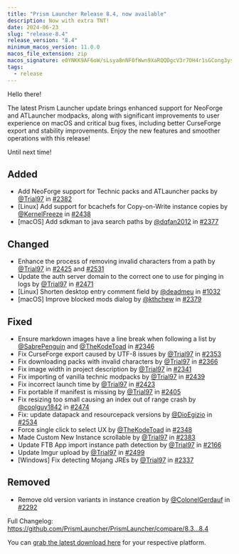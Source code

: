 ```yaml
---
title: "Prism Launcher Release 8.4, now available"
description: Now with extra TNT!
date: 2024-06-23
slug: "release-8.4"
release_version: "8.4"
minimum_macos_version: 11.0.0
macos_file_extension: zip
macos_signature: e0YNKK9AF6oW/sLsya8nNF0fWwn9XaRQQDgcV3r7OH4r1sGCong3ysHJpn4yoCShhIBQbs+eskY7+3hl/TtsBg==
tags:
  - release
---
```


Hello there!

The latest Prism Launcher update brings enhanced support for NeoForge and ATLauncher modpacks, along with significant improvements to user experience on macOS and critical bug fixes, including better CurseForge export and stability improvements. Enjoy the new features and smoother operations with this release!

Until next time!

## Added

- Add NeoForge support for Technic packs and ATLauncher packs by [@Trial97](https://github.com/Trial97) in [#2382](https://github.com/PrismLauncher/PrismLauncher/pull/2382)
- [Linux] Add support for bcachefs for Copy-on-Write instance copies by [@KernelFreeze](https://github.com/KernelFreeze) in [#2438](https://github.com/PrismLauncher/PrismLauncher/pull/2438)
- [macOS] Add sdkman to java search paths by [@dqfan2012](https://github.com/dqfan2012) in [#2377](https://github.com/PrismLauncher/PrismLauncher/pull/2377)

## Changed

- Enhance the process of removing invalid characters from a path by [@Trial97](https://github.com/Trial97) in [#2425](https://github.com/PrismLauncher/PrismLauncher/pull/2425) and [#2531](https://github.com/PrismLauncher/PrismLauncher/pull/2531)
- Update the auth server domain to the correct one to use for pinging in logs by [@Trial97](https://github.com/Trial97) in [#2471](https://github.com/PrismLauncher/PrismLauncher/pull/2471)
- [Linux] Shorten desktop entry comment field by [@deadmeu](https://github.com/deadmeu) in [#1032](https://github.com/PrismLauncher/PrismLauncher/pull/1032)
- [macOS] Improve blocked mods dialog by [@kthchew](https://github.com/kthchew) in [#2379](https://github.com/PrismLauncher/PrismLauncher/pull/2379)

## Fixed

- Ensure markdown images have a line break when following a list by [@SabrePenguin](https://github.com/SabrePenguin) and [@TheKodeToad](https://github.com/TheKodeToad) in [#2346](https://github.com/PrismLauncher/PrismLauncher/pull/2346)
- Fix CurseForge export caused by UTF-8 issues by [@Trial97](https://github.com/Trial97) in [#2353](https://github.com/PrismLauncher/PrismLauncher/pull/2353)
- Fix downloading packs with invalid characters by [@Trial97](https://github.com/Trial97) in [#2366](https://github.com/PrismLauncher/PrismLauncher/pull/2366)
- Fix image width in project description by [@Trial97](https://github.com/Trial97) in [#2341](https://github.com/PrismLauncher/PrismLauncher/pull/2341)
- Fix importing of vanilla technic modpacks by [@Trial97](https://github.com/Trial97) in [#2439](https://github.com/PrismLauncher/PrismLauncher/pull/2439)
- Fix incorrect launch time by [@Trial97](https://github.com/Trial97) in [#2423](https://github.com/PrismLauncher/PrismLauncher/pull/2423)
- Fix portable if manifest is missing by [@Trial97](https://github.com/Trial97) in [#2405](https://github.com/PrismLauncher/PrismLauncher/pull/2405)
- Fix resizing too small causing an index out of range crash by [@coolguy1842](https://github.com/coolguy1842) in [#2474](https://github.com/PrismLauncher/PrismLauncher/pull/2474)
- Fix: update datapack and resourcepack versions by [@DioEgizio](https://github.com/DioEgizio) in [#2534](https://github.com/PrismLauncher/PrismLauncher/pull/2534)
- Force single click to select UX by [@TheKodeToad](https://github.com/TheKodeToad) in [#2348](https://github.com/PrismLauncher/PrismLauncher/pull/2348)
- Made Custom New Instance scrollable by [@Trial97](https://github.com/Trial97) in [#2383](https://github.com/PrismLauncher/PrismLauncher/pull/2383)
- Update FTB App import instance path detection by [@Trial97](https://github.com/Trial97) in [#2166](https://github.com/PrismLauncher/PrismLauncher/pull/2166)
- Update Imgur upload by [@Trial97](https://github.com/Trial97) in [#2499](https://github.com/PrismLauncher/PrismLauncher/pull/2499)
- [Windows] Fix detecting Mojang JREs by [@Trial97](https://github.com/Trial97) in [#2337](https://github.com/PrismLauncher/PrismLauncher/pull/2337)

## Removed

- Remove old version variants in instance creation by [@ColonelGerdauf](https://github.com/ColonelGerdauf) in [#2292](https://github.com/PrismLauncher/PrismLauncher/pull/2292)

Full Changelog: <https://github.com/PrismLauncher/PrismLauncher/compare/8.3...8.4>

You can [grab the latest download here](https://prismlauncher.org/download/) for your respective platform.
